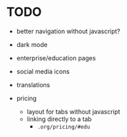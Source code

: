 # TODO

* better navigation without javascript?
* dark mode
* enterprise/education pages
* social media icons
* translations


* pricing
  * layout for tabs without javascript
  * linking directly to a tab
    * `.org/pricing/#edu`

